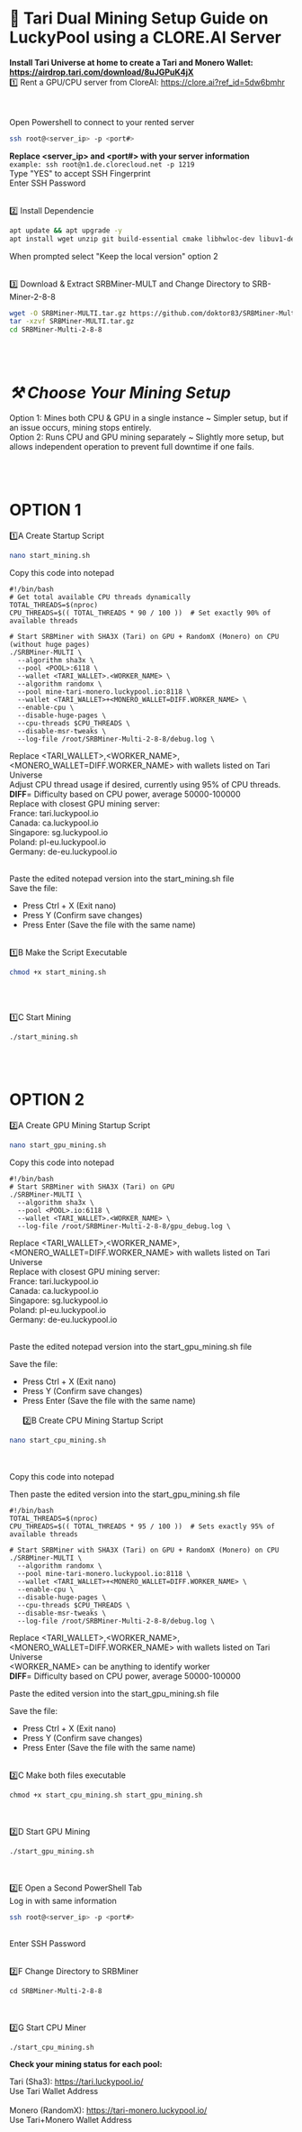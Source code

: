 # 🚀 Tari Dual Mining Setup Guide on LuckyPool using a CLORE.AI Server<br>

**Install Tari Universe at home to create a Tari and Monero Wallet: https://airdrop.tari.com/download/8uJGPuK4jX**
<br>
1️⃣ Rent a GPU/CPU server from CloreAI: https://clore.ai?ref_id=5dw6bmhr<br>
<br><br>

Open Powershell to connect to your rented server<br>
```bash
ssh root@<server_ip> -p <port#>
```
**Replace <server_ip> and <port#> with your server information**<br>
```example: ssh root@n1.de.clorecloud.net -p 1219```
<br>
Type "YES" to accept SSH Fingerprint
<br>
Enter SSH Password
<br><br>


2️⃣ Install Dependencie
```bash
apt update && apt upgrade -y
apt install wget unzip git build-essential cmake libhwloc-dev libuv1-dev libssl-dev -y
```
When prompted select "Keep the local version" option 2
<br><br>


3️⃣ Download & Extract SRBMiner-MULT and Change Directory to SRB-Miner-2-8-8
```bash
wget -O SRBMiner-MULTI.tar.gz https://github.com/doktor83/SRBMiner-Multi/releases/download/2.8.8/SRBMiner-Multi-2-8-8-Linux.tar.gz
tar -xzvf SRBMiner-MULTI.tar.gz
cd SRBMiner-Multi-2-8-8
```
<br><br>

 # ***⚒ Choose Your Mining Setup*** <br>

Option 1: Mines both CPU & GPU in a single instance ~ Simpler setup, but if an issue occurs, mining stops entirely.<br>
Option 2: Runs CPU and GPU mining separately ~ Slightly more setup, but allows independent operation to prevent full downtime if one fails.

<br><br>





# OPTION 1
1️⃣A   Create Startup Script
```bash
nano start_mining.sh
```
Copy this code into notepad
```
#!/bin/bash
# Get total available CPU threads dynamically
TOTAL_THREADS=$(nproc)
CPU_THREADS=$(( TOTAL_THREADS * 90 / 100 ))  # Set exactly 90% of available threads

# Start SRBMiner with SHA3X (Tari) on GPU + RandomX (Monero) on CPU (without huge pages)
./SRBMiner-MULTI \
  --algorithm sha3x \
  --pool <POOL>:6118 \
  --wallet <TARI_WALLET>.<WORKER_NAME> \
  --algorithm randomx \
  --pool mine-tari-monero.luckypool.io:8118 \
  --wallet <TARI_WALLET>+<MONERO_WALLET=DIFF.WORKER_NAME> \
  --enable-cpu \
  --disable-huge-pages \
  --cpu-threads $CPU_THREADS \
  --disable-msr-tweaks \
  --log-file /root/SRBMiner-Multi-2-8-8/debug.log \
 ```
Replace <TARI_WALLET>,<WORKER_NAME>, <MONERO_WALLET=DIFF.WORKER_NAME> with wallets listed on Tari Universe<br>
Adjust CPU thread usage if desired, currently using 95% of CPU threads.<br>
**DIFF**= Difficulty based on CPU power, average 50000-100000<br> 
Replace <POOL> with closest GPU mining server:<br>
France: 	  tari.luckypool.io<br>
Canada:    ca.luckypool.io<br>
Singapore: sg.luckypool.io  <br>
Poland:    pl-eu.luckypool.io<br>
Germany:   de-eu.luckypool.io<br><br>

Paste the edited notepad version into the start_mining.sh file<br>
Save the file:
- Press Ctrl + X (Exit nano)
- Press Y (Confirm save changes)
- Press Enter (Save the file with the same name)
<br><br>


1️⃣B Make the Script Executable
```bash
chmod +x start_mining.sh
```
<br><br>

1️⃣C Start Mining
```
./start_mining.sh
```

<br><br>

# OPTION 2
2️⃣A Create GPU Mining Startup Script
```bash
nano start_gpu_mining.sh
```
Copy this code into notepad 
```
#!/bin/bash
# Start SRBMiner with SHA3X (Tari) on GPU
./SRBMiner-MULTI \
  --algorithm sha3x \
  --pool <POOL>.io:6118 \
  --wallet <TARI_WALLET>.<WORKER_NAME> \
  --log-file /root/SRBMiner-Multi-2-8-8/gpu_debug.log \
 ```
Replace <TARI_WALLET>,<WORKER_NAME>, <MONERO_WALLET=DIFF.WORKER_NAME> with wallets listed on Tari Universe<br>
Replace <POOL> with closest GPU mining server:<br>
France:    	tari.luckypool.io<br>
Canada:     ca.luckypool.io<br>
Singapore:  sg.luckypool.io  <br>
Poland:     pl-eu.luckypool.io<br>
Germany:    de-eu.luckypool.io<br><br>

Paste the edited notepad version into the start_gpu_mining.sh file

Save the file:
- Press Ctrl + X (Exit nano)
- Press Y (Confirm save changes)
- Press Enter (Save the file with the same name)
<br><br>
2️⃣B Create CPU Mining Startup Script
```bash
nano start_cpu_mining.sh
```
<br><br>
Copy this code into notepad 

Then paste the edited version into the start_gpu_mining.sh file
```
#!/bin/bash
TOTAL_THREADS=$(nproc)
CPU_THREADS=$(( TOTAL_THREADS * 95 / 100 ))  # Sets exactly 95% of available threads

# Start SRBMiner with SHA3X (Tari) on GPU + RandomX (Monero) on CPU
./SRBMiner-MULTI \
  --algorithm randomx \
  --pool mine-tari-monero.luckypool.io:8118 \
  --wallet <TARI_WALLET>+<MONERO_WALLET=DIFF.WORKER_NAME> \
  --enable-cpu \
  --disable-huge-pages \
  --cpu-threads $CPU_THREADS \
  --disable-msr-tweaks \
  --log-file /root/SRBMiner-Multi-2-8-8/debug.log \
 ```
Replace <TARI_WALLET>,<WORKER_NAME>, <MONERO_WALLET=DIFF.WORKER_NAME> with wallets listed on Tari Universe<br>
<WORKER_NAME> can be anything to identify worker<br>
**DIFF**= Difficulty based on CPU power, average 50000-100000<br> 



Paste the edited version into the start_gpu_mining.sh file<br>

Save the file:
- Press Ctrl + X (Exit nano)
- Press Y (Confirm save changes)
- Press Enter (Save the file with the same name)
<br><br>

2️⃣C  Make both files executable
```
chmod +x start_cpu_mining.sh start_gpu_mining.sh
```
<br><br>
2️⃣D Start GPU Mining
```
./start_gpu_mining.sh
```
<br><br>
2️⃣E
Open a Second PowerShell Tab<br> 
Log in with same information
```bash
ssh root@<server_ip> -p <port#>
```
<br>
Enter SSH Password
<br><br>

2️⃣F
Change Directory to SRBMiner
```
cd SRBMiner-Multi-2-8-8
```
<br><br>
2️⃣G Start CPU Miner
```
./start_cpu_mining.sh
```


**Check your mining status for each pool:**
<br>

Tari (Sha3): https://tari.luckypool.io/<BR>
Use Tari Wallet Address
<BR><BR>
Monero (RandomX): https://tari-monero.luckypool.io/<BR>
Use Tari+Monero Wallet Address




